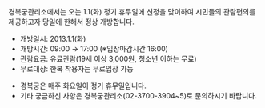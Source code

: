 경복궁관리소에서는 오는 1.1(화) 정기 휴무일에 신정을 맞이하여 시민들의 관람편의를 제공하고자 당일에 한해서 정상 개방합니다.

- 개방일시: 2013.1.1(화)
- 개방시간: 09:00 → 17:00 (※입장마감시간 16:00)
- 관람요금: 유료관람(19세 이상 3,000원, 청소년 이하는 무료)
- 무료대상: 한복 착용자는 무료입장 가능

* 경복궁은 매주 화요일이 정기 휴무일입니다.
* 기타 궁금하신 사항은 경복궁관리소(02-3700-3904~5)로 문의하시기 바랍니다.